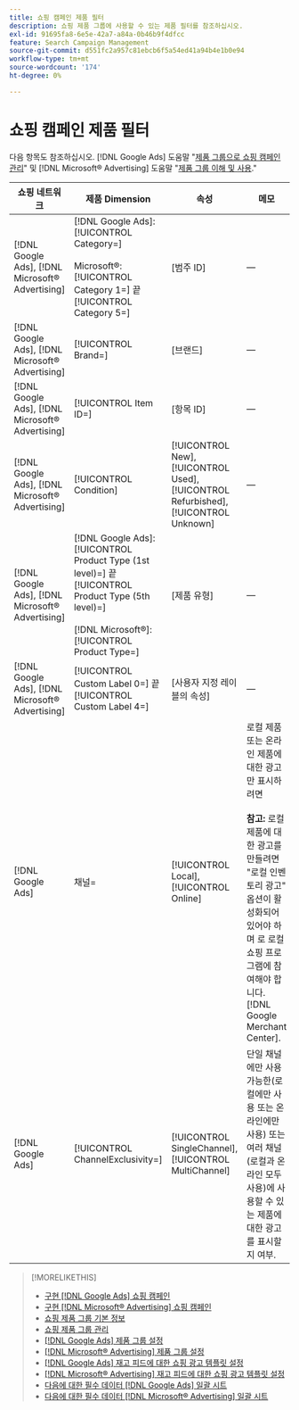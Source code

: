 ```yaml
---
title: 쇼핑 캠페인 제품 필터
description: 쇼핑 제품 그룹에 사용할 수 있는 제품 필터를 참조하십시오.
exl-id: 91695fa8-6e5e-42a7-a84a-0b46b9f4dfcc
feature: Search Campaign Management
source-git-commit: d551fc2a957c81ebcb6f5a54ed41a94b4e1b0e94
workflow-type: tm+mt
source-wordcount: '174'
ht-degree: 0%

---
```


# 쇼핑 캠페인 제품 필터

다음 항목도 참조하십시오. [!DNL Google Ads] 도움말 &quot;[제품 그룹으로 쇼핑 캠페인 관리](https://support.google.com/google-ads/answer/6275317)&quot; 및 [!DNL Microsoft® Advertising] 도움말 &quot;[제품 그룹 이해 및 사용](https://help.ads.microsoft.com/#apex/bae/en/56782).&quot;

| 쇼핑 네트워크 | 제품 Dimension | 속성 | 메모 |
|----|----|----|----|
| [!DNL Google Ads], [!DNL Microsoft® Advertising] | [!DNL Google Ads]: [!UICONTROL Category=]<br><br>Microsoft®: [!UICONTROL Category 1=] 끝 [!UICONTROL Category 5=] | \[범주 ID\] | — |
| [!DNL Google Ads], [!DNL Microsoft® Advertising] | [!UICONTROL Brand=] | \[브랜드\] | — |
| [!DNL Google Ads], [!DNL Microsoft® Advertising] | [!UICONTROL Item ID=] | \[항목 ID\] | — |
| [!DNL Google Ads], [!DNL Microsoft® Advertising] | [!UICONTROL Condition] | [!UICONTROL New], [!UICONTROL Used], [!UICONTROL Refurbished], [!UICONTROL Unknown] | — |
| [!DNL Google Ads], [!DNL Microsoft® Advertising] | [!DNL Google Ads]: [!UICONTROL Product Type (1st level)=] 끝 [!UICONTROL Product Type (5th level)=]<br><br>[!DNL Microsoft®]: [!UICONTROL Product Type=] | \[제품 유형\] | — |
| [!DNL Google Ads], [!DNL Microsoft® Advertising] | [!UICONTROL Custom Label 0=] 끝 [!UICONTROL Custom Label 4=] | \[사용자 지정 레이블의 속성\] | — |
| [!DNL Google Ads] | 채널= | [!UICONTROL Local], [!UICONTROL Online] | 로컬 제품 또는 온라인 제품에 대한 광고만 표시하려면<br><br><b>참고:</b> 로컬 제품에 대한 광고를 만들려면 &quot;로컬 인벤토리 광고&quot; 옵션이 활성화되어 있어야 하며 로 로컬 쇼핑 프로그램에 참여해야 합니다. [!DNL Google Merchant Center]. |
| [!DNL Google Ads] | [!UICONTROL ChannelExclusivity=] | [!UICONTROL SingleChannel], [!UICONTROL MultiChannel] | 단일 채널에만 사용 가능한(로컬에만 사용 또는 온라인에만 사용) 또는 여러 채널(로컬과 온라인 모두 사용)에 사용할 수 있는 제품에 대한 광고를 표시할지 여부. |

>[!MORELIKETHIS]
>
>* [구현 [!DNL Google Ads] 쇼핑 캠페인](/help/search-social-commerce/campaign-management/special-campaign-types/google-shopping-campaigns.md)
>* [구현 [!DNL Microsoft® Advertising] 쇼핑 캠페인](/help/search-social-commerce/campaign-management/special-campaign-types/microsoft-shopping-campaigns.md)
>* [쇼핑 제품 그룹 기본 정보](product-group-about.md)
>* [쇼핑 제품 그룹 관리](product-group-manage.md)
>* [[!DNL Google Ads] 제품 그룹 설정](/help/search-social-commerce/campaign-management/campaigns/product-group-settings-google.md)
>* [[!DNL Microsoft® Advertising] 제품 그룹 설정](/help/search-social-commerce/campaign-management/campaigns/product-group-settings-microsoft.md)
>* [[!DNL Google Ads] 재고 피드에 대한 쇼핑 광고 템플릿 설정](/help/search-social-commerce/campaign-management/inventory-feeds/ad-templates/template-google-shopping.md)
>* [[!DNL Microsoft® Advertising] 재고 피드에 대한 쇼핑 광고 템플릿 설정](/help/search-social-commerce/campaign-management/inventory-feeds/ad-templates/template-microsoft-shopping.md)
>* [다음에 대한 필수 데이터 [!DNL Google Ads] 일괄 시트](/help/search-social-commerce/campaign-management/bulksheets/bulksheet-data-formats/bulksheet-data-google.md)
>* [다음에 대한 필수 데이터 [!DNL Microsoft® Advertising] 일괄 시트](/help/search-social-commerce/campaign-management/bulksheets/bulksheet-data-formats/bulksheet-data-microsoft.md)
